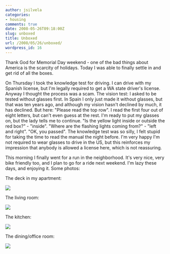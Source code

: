 ```yaml
---
author: jsilvela
categories:
- housing
comments: true
date: 2008-05-26T09:18:00Z
slug: unboxed
title: Unboxed
url: /2008/05/26/unboxed/
wordpress_id: 16
---
```


Thank God for Memorial Day weekend - one of the bad things about America is the scarcity of holidays. Today I was able to finally settle in and get rid of all the boxes.

On Thursday I took the knowledge test for driving. I can drive with my Spanish license, but I'm legally required to get a WA state driver's license. Anyway I thought the process was a scam.
The vision test: I asked to be tested without glasses first. In Spain I only just made it without glasses, but that was ten years ago, and although my vision hasn't declined by much, it has declined. But here: "Please read the top row". I read the first four out of eight letters, but can't even guess at the rest. I'm ready to put my glasses on, but the lady tells me to continue. "Is the yellow light inside or outside the red box?" - "inside".   "Where are the flashing lights coming from?" - "left and right".  "OK, you passed".
The knowledge test was so silly, I felt stupid for taking the time to read the manual the night before.
I'm very happy I'm not required to wear glasses to drive in the US, but this reinforces my impression that anybody is allowed a license here, which is not reassuring.

This morning I finally went for a run in the neighborhood. It's very nice, very bike friendly too, and I plan to go for  a ride next weekend. I'm lazy these days, and enjoying it.
Some photos:

The deck in my apartment:

[![](https://jsilvela.smugmug.com/photos/301250611_s5hNn-L.jpg)](https://jsilvela.smugmug.com/photos/301250611_s5hNn-L.jpg)

The living room:

[![](https://jsilvela.smugmug.com/photos/301251928_kGXez-L.jpg)](https://jsilvela.smugmug.com/photos/301251928_kGXez-L.jpg)

The kitchen:

[![](https://jsilvela.smugmug.com/photos/301253369_YYQj6-L.jpg)](https://jsilvela.smugmug.com/photos/301253369_YYQj6-L.jpg)

The dining/office room:

[![](https://jsilvela.smugmug.com/photos/301253855_trEPm-L.jpg)](https://jsilvela.smugmug.com/photos/301253855_trEPm-L.jpg)
